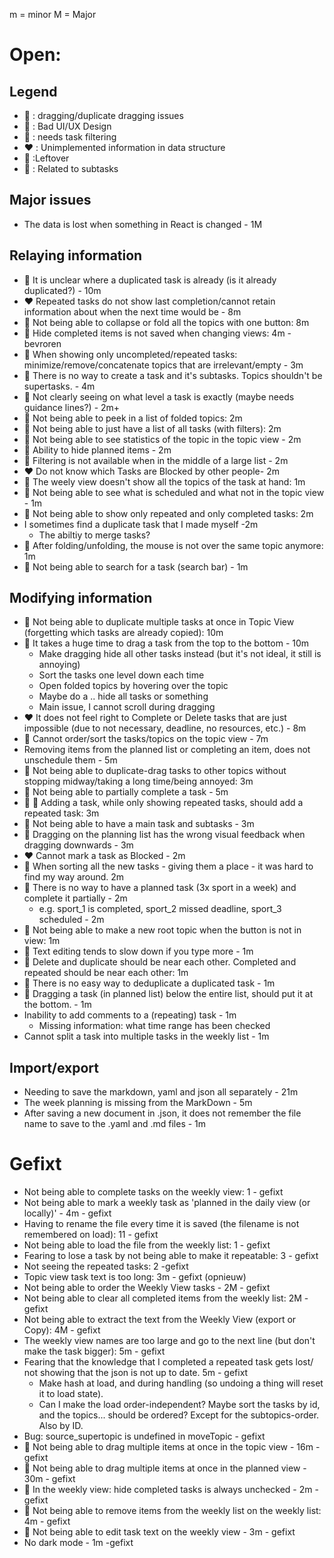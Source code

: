m = minor
M = Major

# Open:

## Legend

- :green_heart: : dragging/duplicate dragging issues
- :yellow_heart: : Bad UI/UX Design
- :blue_heart: : needs task filtering
- :heart: : Unimplemented information in data structure
- :orange_heart: :Leftover
- :purple_heart: : Related to subtasks

## Major issues

- The data is lost when something in React is changed - 1M

## Relaying information

- :yellow_heart: It is unclear where a duplicated task is already (is it already duplicated?) - 10m 
- :heart: Repeated tasks do not show last completion/cannot retain information about when the next time would be - 8m
- :yellow_heart: Not being able to collapse or fold all the topics with one button: 8m 
- :blue_heart: Hide completed items is not saved when changing views: 4m - bevroren
- :yellow_heart: When showing only uncompleted/repeated tasks: minimize/remove/concatenate topics that are irrelevant/empty - 3m
- :purple_heart: There is no way to create a task and it's subtasks. Topics shouldn't be supertasks. - 4m
- :yellow_heart: Not clearly seeing on what level a task is exactly (maybe needs guidance lines?) - 2m+
- :yellow_heart: Not being able to peek in a list of folded topics: 2m
- :blue_heart: Not being able to just have a list of all tasks (with filters): 2m
- :yellow_heart: Not being able to see statistics of the topic in the topic view - 2m
- :blue_heart: Ability to hide planned items - 2m
- :blue_heart: Filtering is not available when in the middle of a large list - 2m
- :heart: Do not know which Tasks are Blocked by other people- 2m
- :yellow_heart: The weely view doesn't show all the topics of the task at hand: 1m
- :blue_heart: Not being able to see what is scheduled and what not in the topic view - 1m
- :blue_heart: Not being able to show only repeated and only completed tasks: 2m
- I sometimes find a duplicate task that I made myself -2m
	+ The abiltiy to merge tasks?
- :yellow_heart: After folding/unfolding, the mouse is not over the same topic anymore: 1m
- :orange_heart: Not being able to search for a task (search bar) - 1m

## Modifying information

- :yellow_heart: Not being able to duplicate multiple tasks at once in Topic View (forgetting which tasks are already copied): 10m
- :green_heart: It takes a huge time to drag a task from the top to the bottom - 10m
	- Make dragging hide all other tasks instead (but it's not ideal, it still is annoying)
	- Sort the tasks one level down each time
	- Open folded topics by hovering over the topic
	- Maybe do a .. hide all tasks or something
	- Main issue, I cannot scroll during dragging
- :heart: It does not feel right to Complete or Delete tasks that are just impossible (due to not necessary, deadline, no resources, etc.) - 8m
- :orange_heart: Cannot order/sort the tasks/topics on the topic view - 7m
- Removing items from the planned list or completing an item, does not unschedule them - 5m
- :green_heart: Not being able to duplicate-drag tasks to other topics without stopping midway/taking a long time/being annoyed: 3m
- :purple_heart: Not being able to partially complete a task - 5m
- :yellow_heart: :blue_heart: Adding a task, while only showing repeated tasks, should add a repeated task: 3m
- :purple_heart: Not being able to have a main task and subtasks - 3m
- :green_heart: Dragging on the planning list has the wrong visual feedback when dragging downwards - 3m
- :heart: Cannot mark a task as Blocked - 2m
- :green_heart: When sorting all the new tasks - giving them a place - it was hard to find my way around. 2m
- :purple_heart: There is no way to have a planned task (3x sport in a week) and complete it partially - 2m
	+ e.g. sport_1 is completed, sport_2 missed deadline, sport_3 scheduled - 2m
- :orange_heart: Not being able to make a new root topic when the button is not in view: 1m
- :orange_heart: Text editing tends to slow down if you type more - 1m
- :yellow_heart: Delete and duplicate should be near each other. Completed and repeated should be near each other: 1m
-  :yellow_heart: There is no easy way to deduplicate a duplicated task - 1m
- :green_heart: Dragging a task (in planned list) below the entire list, should put it at the bottom. - 1m
- Inability to add comments to a (repeating) task - 1m
	+ Missing information: what time range has been checked
- Cannot split a task into multiple tasks in the weekly list - 1m

## Import/export

- Needing to save the markdown, yaml and json all separately - 21m
- The week planning is missing from the MarkDown - 5m
- After saving a new document in .json, it does not remember the file name to save to the .yaml and .md files - 1m

# Gefixt

- Not being able to complete tasks on the weekly view: 1 - gefixt
- Not being able to mark a weekly task as 'planned in the daily view (or locally)' - 4m - gefixt
- Having to rename the file every time it is saved (the filename is not remembered on load): 11 - gefixt
- Not being able to load the file from the weekly list: 1 - gefixt
- Fearing to lose a task by not being able to make it repeatable: 3 - gefixt
- Not seeing the repeated tasks: 2 -gefixt
- Topic view task text is too long: 3m - gefixt (opnieuw)
- Not being able to order the Weekly View tasks - 2M - gefixt
- Not being able to clear all completed items from the weekly list: 2M - gefixt
- Not being able to extract the text from the Weekly View (export or Copy): 4M - gefixt
- The weekly view names are too large and go to the next line (but don't make the task bigger): 5m - gefixt
- Fearing that the knowledge that I completed a repeated task gets lost/ not showing that the json is not up to date. 5m - gefixt
	- Make hash at load, and during handling (so undoing a thing will reset it to load state). 
	- Can I make the load order-independent? Maybe sort the tasks by id, and the topics... should be ordered? Except for the subtopics-order. Also by ID.
 - Bug: source_supertopic is undefined in moveTopic - gefixt
- :green_heart: Not being able to drag multiple items at once in the topic view - 16m - gefixt
- :green_heart: Not being able to drag multiple items at once in the planned view - 30m - gefixt
- :blue_heart: In the weekly view: hide completed tasks is always unchecked - 2m - gefixt
- :yellow_heart: Not being able to remove items from the weekly list on the weekly list: 4m - gefixt
- :orange_heart: Not being able to edit task text on the weekly view - 3m - gefixt
- No dark mode - 1m -gefixt
